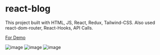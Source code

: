 # react-blog

This project built with HTML, JS, React, Redux, Tailwind-CSS.
Also used react-dom-router, React-Hooks, API Calls.

[For Demo](https://react-blog-hh.netlify.app/ "Blog")


![image](https://user-images.githubusercontent.com/81991258/222117853-d6811012-98dc-4316-a15a-d26ab887efae.png)
![image](https://user-images.githubusercontent.com/81991258/222004769-b5c0df74-d370-4556-b1f3-cb6eadede87c.png)
![image](https://user-images.githubusercontent.com/81991258/222117597-8279b87d-5ee6-45c0-9ac1-727d9011bb58.png)

